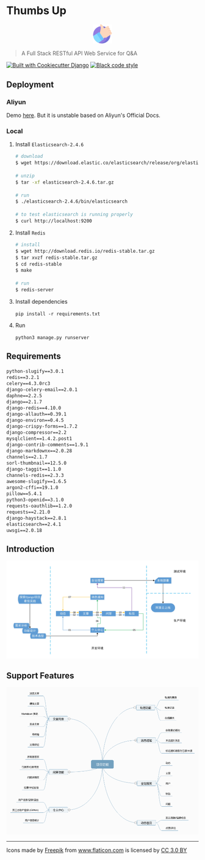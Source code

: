 # Thumbs Up

<div align="center">
  <img src="./assets/positive-vote.png" width="10%">
</div>

> A Full Stack RESTful API Web Service for Q&A

[![Built with Cookiecutter Django](https://img.shields.io/badge/built%20with-Cookiecutter%20Django-ff69b4.svg)](https://github.com/pydanny/cookiecutter-django/) [![Black code style](https://img.shields.io/badge/code%20style-black-000000.svg)](https://github.com/ambv/black)

## Deployment

### Aliyun

Demo [here](http://47.88.53.242). But it is unstable based on Aliyun's Official Docs.

### Local

1. Install `Elasticsearch-2.4.6`

   ```bash
   # download
   $ wget https://download.elastic.co/elasticsearch/release/org/elasticsearch/distribution/tar/elasticsearch/2.4.6/elasticsearch-2.4.6.tar.gz
   
   # unzip
   $ tar -xf elasticsearch-2.4.6.tar.gz
   
   # run
   $ ./elasticsearch-2.4.6/bin/elasticsearch
   
   # to test elasticsearch is running properly
   $ curl http://localhost:9200
   ```

2. Install `Redis`

   ```bash
   # install
   $ wget http://download.redis.io/redis-stable.tar.gz
   $ tar xvzf redis-stable.tar.gz
   $ cd redis-stable
   $ make
   
   # run
   $ redis-server
   ```

3. Install dependencies

   `pip install -r requirements.txt `

4. Run

   `python3 manage.py runserver`

## Requirements

```
python-slugify==3.0.1
redis==3.2.1
celery==4.3.0rc3
django-celery-email==2.0.1
daphne==2.2.5
django==2.1.7
django-redis==4.10.0
django-allauth==0.39.1
django-environ==0.4.5
django-crispy-forms==1.7.2
django-compressor==2.2
mysqlclient==1.4.2.post1
django-contrib-comments==1.9.1
django-markdownx==2.0.28
channels==2.1.7
sorl-thumbnail==12.5.0
django-taggit==1.1.0
channels-redis==2.3.3
awesome-slugify==1.6.5
argon2-cffi==19.1.0
pillow==5.4.1
python3-openid==3.1.0
requests-oauthlib==1.2.0
requests==2.21.0
django-haystack==2.8.1
elasticsearch==2.4.1
uwsgi==2.0.18
```



## Introduction

![overview](./assets/overview.png)



## Support Features

![features](./assets/features.png)









***

<div>Icons made by <a href="https://www.flaticon.com/authors/freepik" title="Freepik">Freepik</a> from <a href="https://www.flaticon.com/"             title="Flaticon">www.flaticon.com</a> is licensed by <a href="http://creativecommons.org/licenses/by/3.0/" title="Creative Commons BY 3.0" target="_blank">CC 3.0 BY</a></div>